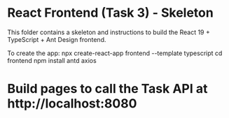 # React Frontend (Task 3) - Skeleton

This folder contains a skeleton and instructions to build the React 19 + TypeScript + Ant Design frontend.

To create the app:
npx create-react-app frontend --template typescript
cd frontend
npm install antd axios
# Build pages to call the Task API at http://localhost:8080
